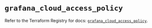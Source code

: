 # `grafana_cloud_access_policy`

Refer to the Terraform Registry for docs: [`grafana_cloud_access_policy`](https://registry.terraform.io/providers/grafana/grafana/3.15.3/docs/resources/cloud_access_policy).
